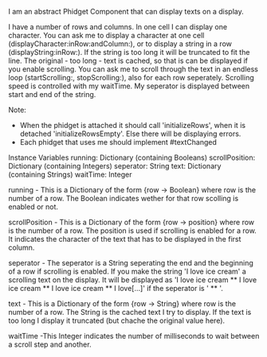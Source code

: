I am an abstract Phidget Component that can display texts on a display.

I have a number of rows and columns. In one cell I can display one character.
You can ask me to display a character at one cell (displayCharacter:inRow:andColumn:), or to display a string in a row (displayString:inRow:). If the string is too long it will be truncated to fit the line.
The original - too long - text is cached, so that is can be displayed if you enable scrolling.
You can ask me to scroll through the text in an endless loop (startScrolling:, stopScrolling:), also for each row seperately.
Scrolling speed is controlled with my waitTime. My seperator is displayed between start and end of the string.

Note:
 - When the phidget is attached it should call 'initializeRows', when it is detached 'initializeRowsEmpty'. Else there will be displaying errors.
 - Each phidget that uses me should implement #textChanged

Instance Variables
	running:		Dictionary (containing Booleans)
	scrollPosition:		Dictionary (containing Integers)
	seperator:		String
	text:		Dictionary (containing Strings)
	waitTime:		Integer

running
	- This is a Dictionary of the form {row -> Boolean} where row is the number of a row. The Boolean indicates wether for that row scolling is enabled or not.

scrollPosition
	- This is a Dictionary of the form {row -> position} where row is the number of a row. The position is used if scrolling is enabled for a row. It indicates the character of the text that has to be displayed in the first column.
	
seperator
	- The seperator is a String seperating the end and the beginning of a row if scrolling is enabled.
	  If you make the string 'I love ice cream' a scrolling text on the display. It will be displayed as 'I love ice cream ** I love ice cream ** I love ice cream ** I love[...]' if the seperator is ' ** '.

text
	- This is a Dictionary of the form {row -> String} where row is the number of a row. The String is the cached text I try to display. If the text is too long I display it truncated (but chache the original value here).

waitTime
	-This Integer indicates the number of milliseconds to wait between a scroll step and another.
